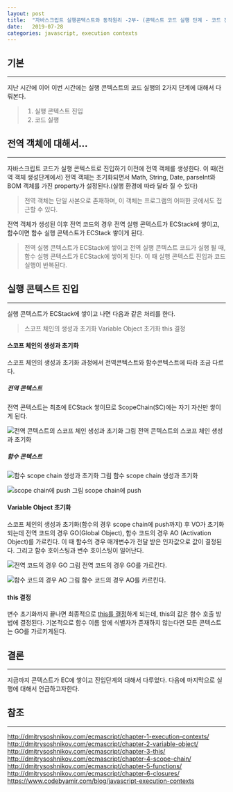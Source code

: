 ```yaml
---
layout: post
title:  "자바스크립트 실행콘텍스트와 동작원리 -2부- (콘텍스트 코드 실행 단계 - 코드 진입)"
date:   2019-07-28
categories: javascript, execution contexts
---
```


## 기본
---
지난 시간에 이어 이번 시간에는 실행 콘텍스트의 코드 실행의 2가지 단계에 대해서 다뤄본다.

> 1. 실행 콘텍스트 진입<br/>
> 2. 코드 실행

## 전역 객체에 대해서...
---
자바스크립트 코드가 실행 콘텍스트로 진입하기 이전에 전역 객체를 생성한다. 이 때(전역 객체 생성단계에서) 전역 객체는 초기화되면서 Math, String, Date, parseInt와 BOM 객체를 가진 property가 설정된다.(실행 환경에 따라 달라 질 수 있다)

> 전역 객체는 단일 사본으로 존재하며, 이 객체는 프로그램의 어떠한 곳에서도 접근할 수 있다.

전역 객체가 생성된 이후 전역 코드의 경우 전역 실행 콘텍스트가 ECStack에 쌓이고, 함수이면 함수 실행 콘텍스트가 ECStack 쌓이게 된다.

> 전역 실행 콘텍스트가 ECStack에 쌓이고 전역 실행 콘텍스트 코드가 실행 될 때, 함수 실행 콘텍스트가 ECStack에 쌓이게 된다. 이 때 실행 콘텍스트 진입과 코드 실행이 반복된다.

## 실행 콘텍스트 진입
---
실행 콘텍스트가 ECStack에 쌓이고 나면 다음과 같은 처리를 한다.

> 스코프 체인의 생성과 초기화
> Variable Object 초기화
> this 결정

#### 스코프 체인의 생성과 초기화
스코프 체인의 생성과 초기화 과정에서 전역콘텍스트와 함수콘텍스트에 따라 조금 다르다.
##### 전역 콘텍스트
전역 콘텍스트는 최초에 ECStack 쌓이므로 ScopeChain(SC)에는 자기 자신만 쌓이게 된다.

![전역 콘텍스트의 스코프 체인 생성과 초기화](https://user-images.githubusercontent.com/15857404/62003979-1e989580-b15a-11e9-95d4-936db7862ebb.png)
그림 전역 콘텍스트의 스코프 체인 생성과 초기화

##### 함수 콘텍스트

![함수 scope chain 생성과 초기화](https://user-images.githubusercontent.com/15857404/62004207-0bd39000-b15d-11e9-9e73-20222e35065d.png)
그림 함수 scope chain 생성과 초기화

![scope chain에 push](https://user-images.githubusercontent.com/15857404/62004210-0f671700-b15d-11e9-8a3d-867d3bd5a959.png)
그림 scope chain에 push

#### Variable Object 초기화
스코프 체인의 생성과 초기화(함수의 경우 scope chain에 push까지) 후 VO가 초기화 되는데 전역 코드의 경우 GO(Global Object), 함수 코드의 경우 AO (Activation Object)를 가르킨다. 이 때 함수의 경우 매개변수가 전달 받은 인자값으로 값이 결정된다. 그리고 함수 호이스팅과 변수 호이스팅이 일어난다.

![전역 코드의 경우 GO](https://user-images.githubusercontent.com/15857404/62004250-800e3380-b15d-11e9-9893-cfb2899d3ff1.png)
그림 전역 코드의 경우 GO를 가르킨다.

![함수 코드의 경우 AO](https://user-images.githubusercontent.com/15857404/62004258-a338e300-b15d-11e9-9a98-6daf6a148e49.png)
그림 함수 코드의 경우 AO를 카르킨다.

#### this 결정
변수 초기화까지 끝나면 최종적으로 [this를 결정](https://yoosoo-won.github.io/javascript,/this/2019/06/23/this.html)하게 되는데, this의 값은 함수 호출 방법에 결정된다. 기본적으로 함수 이름 앞에 식별자가 존재하지 않는다면 모든 콘텍스트는 GO를 가르키게된다.

## 결론
---
지금까지 콘텍스트가 EC에 쌓이고 진입단계의 대해서 다루었다. 다음에 마지막으로 실행에 대해서 언급하고자한다.

## 참조
---
http://dmitrysoshnikov.com/ecmascript/chapter-1-execution-contexts/
http://dmitrysoshnikov.com/ecmascript/chapter-2-variable-object/
http://dmitrysoshnikov.com/ecmascript/chapter-3-this/
http://dmitrysoshnikov.com/ecmascript/chapter-4-scope-chain/
http://dmitrysoshnikov.com/ecmascript/chapter-5-functions/
http://dmitrysoshnikov.com/ecmascript/chapter-6-closures/
https://www.codebyamir.com/blog/javascript-execution-contexts
